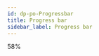 ```yaml
---
id: dp-po-Progressbar
title: Progress bar
sidebar_label: Progress bar
---
```


<div class="dp-po-progressbar">
	<span class="dp-po-progress">58%</span>
</div>
